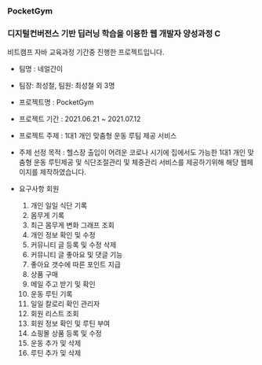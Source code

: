 ### PocketGym
### 디지털컨버전스 기반 딥러닝 학습을 이용한 웹 개발자 양성과정 C
비트캠프 자바 교육과정 기간중 진행한 프로젝트입니다.

- 팀명 : 네얼간이

- 팀장: 최성철, 팀원: 최성철 외 3명

- 프로젝트명 : PocketGym

- 프로젝트 기간 : 2021.06.21 ~ 2021.07.12

- 프로젝트 주제 : 1대1 개인 맞춤형 운동 루팀 제공 서비스

- 주제 선정 목적 : 헬스장 출입이 어려운 코로나 시기에 집에서도 가능한 1대1 개인 맞춤형 운동 루틴제공      및 식단조절관리 및 체중관리 서비스를 제공하기위해 해당 웹페이지를 제작하였습니다.

- 요구사항 
회원
  1. 개인 일일 식단 기록
  2. 몸무게 기록
  3. 최근 몸무게 변화 그래프 조회
  4. 개인 정보 확인 및 수정
  5. 커뮤니티 글 등록 및 수정 삭제
  6. 커뮤니티 글 좋아요 및 댓글 기능
  7. 좋아요 갯수에 따른 포인트 지급
  8. 상품 구매
  9. 메일 주고 받기 및 확인
  10. 운동 루틴 기록
  11. 일일 칼로리 확인
관리자
  1. 회원 리스트 조회
  2. 회원 정보 확인 및 루틴 부여
  3. 쇼핑몰 상품 등록 및 수정
  4. 운동 추가 및 삭제
  5. 루틴 추가 및 삭제
